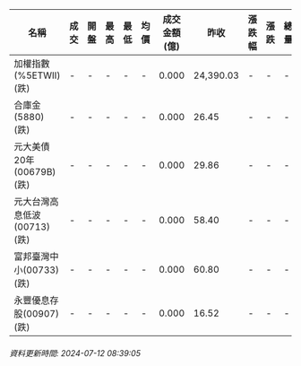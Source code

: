 | 名稱 | 成交 | 開盤 | 最高 | 最低 | 均價 | 成交金額(億) | 昨收 | 漲跌幅 | 漲跌 | 總量 | 昨量 | 振幅 |
| -------- | -------- | -------- | -------- |-------- | -------- | -------- |-------- |-------- |-------- | -------- | -------- |-------- |
|加權指數(%5ETWII) (跌)|-|-|-|-|-|0.000|24,390.03|-|-|-|-|0.00%|
|合庫金(5880) (跌)|-|-|-|-|-|0.000|26.45|-|-|-|-|0.00%|
|元大美債20年(00679B) (跌)|-|-|-|-|-|0.000|29.86|-|-|-|-|0.00%|
|元大台灣高息低波(00713) (跌)|-|-|-|-|-|0.000|58.40|-|-|-|-|0.00%|
|富邦臺灣中小(00733) (跌)|-|-|-|-|-|0.000|60.80|-|-|-|-|0.00%|
|永豐優息存股(00907) (跌)|-|-|-|-|-|0.000|16.52|-|-|-|-|0.00%|
###### 資料更新時間: 2024-07-12 08:39:05